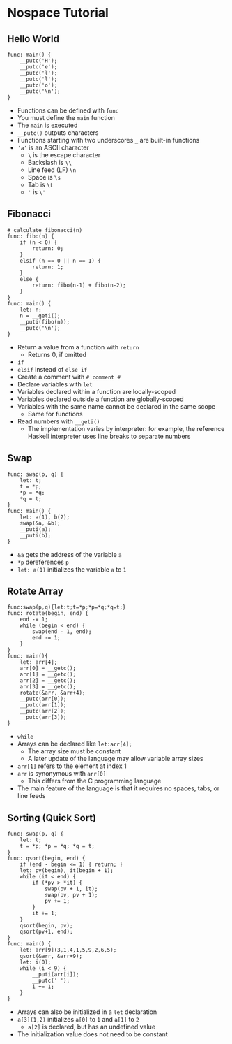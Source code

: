 # Nospace Tutorial

## Hello World

```
func: main() {
    __putc('H');
    __putc('e');
    __putc('l');
    __putc('l');
    __putc('o');
    __putc('\n');
}
```

- Functions can be defined with `func`
- You must define the `main` function
- The `main` is executed
- `__putc()` outputs characters
- Functions starting with two underscores `_` are built-in functions
- `'a'` is an ASCII character
  - `\` is the escape character
  - Backslash is `\\`
  - Line feed (LF) `\n`
  - Space is `\s`
  - Tab is `\t`
  - `'` is `\'`

## Fibonacci

```
# calculate fibonacci(n)
func: fibo(n) {
    if (n < 0) {
        return: 0;
    }
    elsif (n == 0 || n == 1) {
        return: 1;
    }
    else {
        return: fibo(n-1) + fibo(n-2);
    }
}
func: main() {
    let: n;
    n = __geti();
    __puti(fibo(n));
    __putc('\n');
}
```

- Return a value from a function with `return`
  - Returns 0, if omitted
- `if`
- `elsif` instead of `else if`
- Create a comment with `# comment #`
- Declare variables with `let`
- Variables declared within a function are locally-scoped
- Variables declared outside a function are globally-scoped
- Variables with the same name cannot be declared in the same scope
  - Same for functions
- Read numbers with `__geti()`
  - The implementation varies by interpreter: for example, the reference
    Haskell interpreter uses line breaks to separate numbers

## Swap

```
func: swap(p, q) {
    let: t;
    t = *p;
    *p = *q;
    *q = t;
}
func: main() {
    let: a(1), b(2);
    swap(&a, &b);
    __puti(a);
    __puti(b);
}
```

- `&a` gets the address of the variable `a`
- `*p` dereferences `p`
- `let: a(1)` initializes the variable `a` to `1`

## Rotate Array

```
func:swap(p,q){let:t;t=*p;*p=*q;*q=t;}
func: rotate(begin, end) {
    end -= 1;
    while (begin < end) {
        swap(end - 1, end);
        end -= 1;
    }
}
func: main(){
    let: arr[4];
    arr[0] = __getc();
    arr[1] = __getc();
    arr[2] = __getc();
    arr[3] = __getc();
    rotate(&arr, &arr+4);
    __putc(arr[0]);
    __putc(arr[1]);
    __putc(arr[2]);
    __putc(arr[3]);
}
```

- `while`
- Arrays can be declared like `let:arr[4];`
  - The array size must be constant
  - A later update of the language may allow variable array sizes
- `arr[1]` refers to the element at index 1
- `arr` is synonymous with `arr[0]`
  - This differs from the C programming language
- The main feature of the language is that it requires no spaces, tabs,
  or line feeds

## Sorting (Quick Sort)

```
func: swap(p, q) {
    let: t;
    t = *p; *p = *q; *q = t;
}
func: qsort(begin, end) {
    if (end - begin <= 1) { return; }
    let: pv(begin), it(begin + 1);
    while (it < end) {
        if (*pv > *it) {
            swap(pv + 1, it);
            swap(pv, pv + 1);
            pv += 1;
        }
        it += 1;
    }
    qsort(begin, pv);
    qsort(pv+1, end);
}
func: main() {
    let: arr[9](3,1,4,1,5,9,2,6,5);
    qsort(&arr, &arr+9);
    let: i(0);
    while (i < 9) {
        __puti(arr[i]);
        __putc(' ');
        i += 1;
    }
}
```

- Arrays can also be initialized in a `let` declaration
- `a[3](1,2)` initializes `a[0]` to `1` and `a[1]` to `2`
  - `a[2]` is declared, but has an undefined value
- The initialization value does not need to be constant

